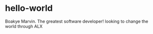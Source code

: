 # hello-world
Boakye Marvin. The greatest software developer!
looking to change the world through ALX
